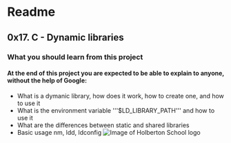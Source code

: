 # Readme
## 0x17. C - Dynamic libraries
### What you should learn from this project
#### At the end of this project you are expected to be able to explain to anyone, without the help of Google:
* What is a dymanic library, how does it work, how to create one, and how to use it
* What is the environment variable '''$LD_LIBRARY_PATH''' and how to use it
* What are the differences between static and shared libraries
* Basic usage nm, ldd, ldconfig
![Image of Holberton School logo](https://www.holbertonschool.com/assets/holberton-logo-1cc451260ca3cd297def53f2250a9794810667c7ca7b5fa5879a569a457bf16f.png)
